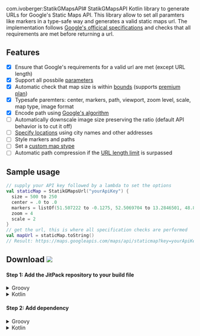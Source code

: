 com.ivoberger:StatikGMapsAPI# StatikGMapsAPI
Kotlin library to generate URLs for Google's Static Maps API.
This library allow to set all paramters like markers in a type-safe way and generates a valid static maps url.
The implementation follows [Google's officical specifications][google-api-specs] and checks that all requirements are met before returning a url.

## Features

* [x] Ensure that Google's requirements for a valid url are met (except URL length)
* [x] Support all possbile [parameters][google-api-params]
* [x] Automatic check that map size is within [bounds][google-api-imagesize] (supports [premium plan][google-maps-premium])
* [x] Typesafe paremters: center, markers, path, viewport, zoom level, scale, map type, image format
* [x] Encode path using [Google's algorithm][google-enc-algo]
* [ ] Automatically downscale image size preserving the ratio (default API behavior is to cut it off)
* [ ] [Specify locations][google-api-locations] using city names and other addresses
* [ ] Style markers and paths
* [ ] Set a [custom map stype][google-maps-styling]
* [ ] Automatic path compression if the [URL length limit][google-api-url] is surpassed

## Sample usage
```kotlin
// supply your API key followed by a lambda to set the options
val staticMap = StatikGMapsUrl("yourApiKey") {
  size = 500 to 250
  center = .0 to .0
  markers = listOf(51.507222 to -0.1275, 52.5069704 to 13.2846501, 48.8589507 to 2.2770204)
  zoom = 4
  scale = 2
}
// get the url, this is where all specification checks are performed
val mapUrl = staticMap.toString()
// Result: https://maps.googleapis.com/maps/api/staticmap?key=yourApiKey&size=500x250&scale=2&center=0.0,0.0&zoom=4&markers=51.507222,-0.1275|52.5069704,13.2846501|48.8589507,2.2770204
```

## Download [![](https://jitpack.io/v/com.ivoberger/StatikGMapsAPI.svg)](https://jitpack.io/#com.ivoberger/StatikGMapsAPI)

#### Step 1: Add the JitPack repository to your build file 
<details><summary>Groovy</summary>

```groovy
allprojects {
  repositories {
    ...
    maven { url 'https://jitpack.io' }
  }
}
```

</details>
<details><summary>Kotlin</summary>

```kotlin
allprojects {
  repositories {
    ...
    maven { url =  "https://jitpack.io" }
  }
}
```

</details>

#### Step 2: Add dependency

<details><summary>Groovy</summary>

```groovy
dependencies {
  implementation 'com.ivoberger:StatikGMapsAPI:latestVersion'
}
```

</details>
<details><summary>Kotlin</summary>

```kotlin
dependencies {
  implementation("com.ivoberger:StatikGMapsAPI:latestVersion")
}
```

</details>





[google-api-specs]: https://developers.google.com/maps/documentation/maps-static/dev-guide
[google-api-params]: https://developers.google.com/maps/documentation/maps-static/dev-guide#URL_Parameters
[google-api-locations]: https://developers.google.com/maps/documentation/maps-static/dev-guide#Locations
[google-api-url]: https://developers.google.com/maps/documentation/maps-static/dev-guide#url-size-restriction
[google-maps-styling]: https://developers.google.com/maps/documentation/maps-static/styling
[google-api-imagesize]: https://developers.google.com/maps/documentation/maps-static/dev-guide#Imagesizes
[google-enc-algo]: https://developers.google.com/maps/documentation/utilities/polylinealgorithm
[google-maps-premium]: https://developers.google.com/maps/premium/
